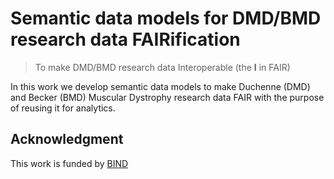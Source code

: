 # Semantic data models for DMD/BMD research data FAIRification

> To make DMD/BMD research data Interoperable (the <b>I</b> in FAIR)

In this work we develop semantic data models to make Duchenne (DMD) and Becker (BMD) Muscular Dystrophy research data FAIR with the purpose of reusing it for analytics.

## Acknowledgment
This work is funded by [BIND](https://bindproject.eu/)

